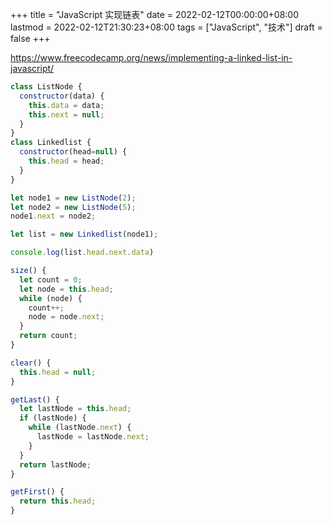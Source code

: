 +++
title = "JavaScript 实现链表"
date = 2022-02-12T00:00:00+08:00
lastmod = 2022-02-12T21:30:23+08:00
tags = ["JavaScript", "技术"]
draft = false
+++

<https://www.freecodecamp.org/news/implementing-a-linked-list-in-javascript/>

```js
class ListNode {
  constructor(data) {
    this.data = data;
    this.next = null;
  }
}
class Linkedlist {
  constructor(head=null) {
    this.head = head;
  }
}

let node1 = new ListNode(2);
let node2 = new ListNode(5);
node1.next = node2;

let list = new Linkedlist(node1);

console.log(list.head.next.data)

size() {
  let count = 0;
  let node = this.head;
  while (node) {
    count++;
    node = node.next;
  }
  return count;
}

clear() {
  this.head = null;
}

getLast() {
  let lastNode = this.head;
  if (lastNode) {
    while (lastNode.next) {
      lastNode = lastNode.next;
    }
  }
  return lastNode;
}

getFirst() {
  return this.head;
}
```